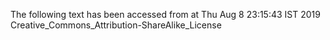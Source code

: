 The following text has been accessed from at Thu Aug 8 23:15:43 IST 2019
Creative_Commons_Attribution-ShareAlike_License
